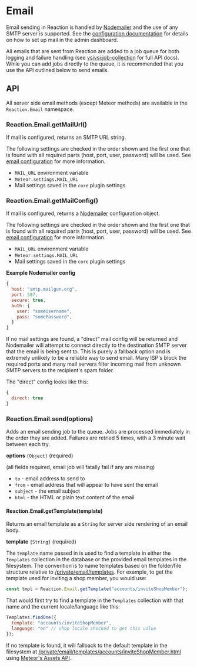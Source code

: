 # Email

Email sending in Reaction is handled by [Nodemailer](https://github.com/nodemailer/nodemailer) and the use of any SMTP server is supported. See the [configuration documentation](/admin/email.md) for details on how to set up mail in the admin dashboard.

All emails that are sent from Reaction are added to a job queue for both logging and failure handling (see [vsivsi:job-collection](https://github.com/vsivsi/meteor-job-collection) for full API docs). While you can add jobs directly to the queue, it is recommended that you use the API outlined below to send emails.

## API

All server side email methods (except Meteor methods) are available in the `Reaction.Email` namespace.

### Reaction.Email.getMailUrl()

If mail is configured, returns an SMTP URL string.

The following settings are checked in the order shown and the first one that is found with all required parts (host, port, user, password) will be used. See [email configuration](/admin/email.md) for more information.

- `MAIL_URL` environment variable
- `Meteor.settings.MAIL_URL`
- Mail settings saved in the `core` plugin settings

### Reaction.Email.getMailConfig()

If mail is configured, returns a [Nodemailer](https://github.com/nodemailer/nodemailer) configuration object.

The following settings are checked in the order shown and the first one that is found with all required parts (host, port, user, password) will be used. See [email configuration](/admin/email.md) for more information.

- `MAIL_URL` environment variable
- `Meteor.settings.MAIL_URL`
- Mail settings saved in the `core` plugin settings

**Example Nodemailer config**

```js
{
  host: "smtp.mailgun.org",
  port: 587,
  secure: true,
  auth: {
    user: "someUsername",
    pass: "somePassword",
  }
}
```

If no mail settings are found, a "direct" mail config will be returned and Nodemailer will attempt to connect directly to the destination SMTP server that the email is being sent to. This is purely a fallback option and is extremely unlikely to be a reliable way to send email. Many ISP's block the required ports and many mail servers filter incoming mail from unknown SMTP servers to the recipient's spam folder.

The "direct" config looks like this:

```js
{
  direct: true
}
```

### Reaction.Email.send(options)

Adds an email sending job to the queue. Jobs are processed immediately in the order they are added. Failures are retried 5 times, with a 3 minute wait between each try.

**options** `{Object}` (required)

(all fields required, email job will fatally fail if any are missing)

- `to` - email address to send to
- `from` - email address that will appear to have sent the email
- `subject` - the email subject
- `html` - the HTML or plain text content of the email

#### Reaction.Email.getTemplate(template)

Returns an email template as a `String` for server side rendering of an email body.

**template** `{String}` (required)

The `template` name passed in is used to find a template in either the `Templates` collection in the database or the provided email templates in the filesystem. The convention is to name templates based on the folder/file structure relative to [/private/email/templates](https://github.com/reactioncommerce/reaction/tree/master/private/email/templates). For example, to get the template used for inviting a shop member, you would use:

```js
const tmpl = Reaction.Email.getTemplate("accounts/inviteShopMember");
```

That would first try to find a template in the `Templates` collection with that name and the current locale/language like this:

```js
Templates.findOne({
  template: "accounts/inviteShopMember",
  language: "en" // shop locale checked to get this value
});
```

If no template is found, it will fallback to the default template in the filesystem at [/private/email/templates/accounts/inviteShopMember.html](https://github.com/reactioncommerce/reaction/blob/master/private/email/templates/accounts/inviteShopMember.html) using [Meteor's Assets API](http://docs.meteor.com/api/assets.html).
